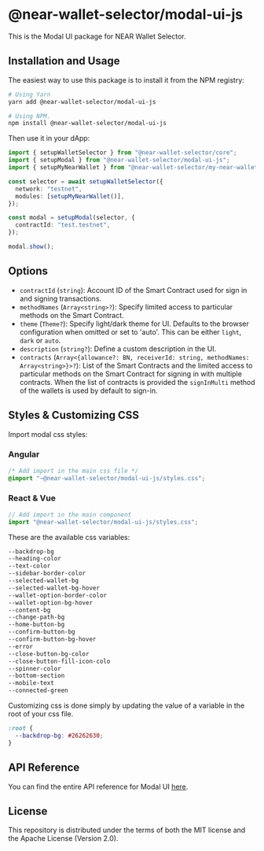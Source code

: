 # @near-wallet-selector/modal-ui-js

This is the Modal UI package for NEAR Wallet Selector.

## Installation and Usage

The easiest way to use this package is to install it from the NPM registry:

```bash
# Using Yarn
yarn add @near-wallet-selector/modal-ui-js

# Using NPM.
npm install @near-wallet-selector/modal-ui-js
```

Then use it in your dApp:

```ts
import { setupWalletSelector } from "@near-wallet-selector/core";
import { setupModal } from "@near-wallet-selector/modal-ui-js";
import { setupMyNearWallet } from "@near-wallet-selector/my-near-wallet";

const selector = await setupWalletSelector({
  network: "testnet",
  modules: [setupMyNearWallet()],
});

const modal = setupModal(selector, {
  contractId: "test.testnet",
});

modal.show();
```

## Options

- `contractId` (`string`): Account ID of the Smart Contract used for sign in and signing transactions.
- `methodNames` (`Array<string>?`): Specify limited access to particular methods on the Smart Contract.
- `theme` (`Theme?`): Specify light/dark theme for UI. Defaults to the browser configuration when omitted or set to 'auto'. This can be either `light`, `dark` or `auto`.
- `description` (`string?`): Define a custom description in the UI.
- `contracts` (`Array<{allowance?: BN, receiverId: string, methodNames: Array<string>}>?`): List of the Smart Contracts and the limited access to particular methods on the Smart Contract for signing in with multiple contracts. When the list of contracts is provided the `signInMulti` method of the wallets is used by default to sign-in.


## Styles & Customizing CSS

Import modal css styles:

### Angular

```css
/* Add import in the main css file */
@import "~@near-wallet-selector/modal-ui-js/styles.css";
```

### React & Vue

```ts
// Add import in the main component
import "@near-wallet-selector/modal-ui-js/styles.css";
```

These are the available css variables:

```css
--backdrop-bg
--heading-color
--text-color
--sidebar-border-color
--selected-wallet-bg
--selected-wallet-bg-hover
--wallet-option-border-color
--wallet-option-bg-hover
--content-bg
--change-path-bg
--home-button-bg
--confirm-button-bg
--confirm-button-bg-hover
--error
--close-button-bg-color
--close-button-fill-icon-colo
--spinner-color
--bottom-section
--mobile-text
--connected-green
```

Customizing css is done simply by updating the value of a variable in the root of your css file.

```css
:root {
  --backdrop-bg: #26262630;
}
```

## API Reference

You can find the entire API reference for Modal UI [here](./docs/api/modal.md).

## License

This repository is distributed under the terms of both the MIT license and the Apache License (Version 2.0).
